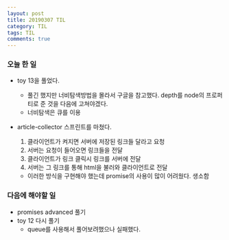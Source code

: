 ```yaml
---
layout: post
title: 20190307 TIL
category: TIL
tags: TIL
comments: true
---
```


### 오늘 한 일

- toy 13을 풀었다.

  - 풀긴 했지만 너비탐색방법을 몰라서 구글을 참고했다. depth를 node의 프로퍼티로 준 것을 다음에 고쳐야겠다.
  - 너비탐색은 큐를 이용

- article-collector 스프린트를 마쳤다.

  1. 클라이언트가 켜지면 서버에 저장된 링크들 달라고 요청
  2. 서버는 요청이 들어오면 링크들을 전달
  3. 클라이언트가 링크 클릭시 링크를 서버에 전달 
  4. 서버는 그 링크를 통해 html을 불러와 클라이언트로 전달

  - 이러한 방식을 구현해야 했는데 promise의 사용이 많이 어려웠다. 생소함

### 다음에 해야할 일

- promises advanced 풀기
- toy 12 다시 풀기
  - queue를 사용해서 풀어보려했으나 실패했다.